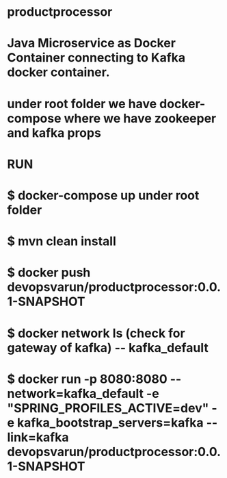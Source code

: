 # productprocessor

# Java Microservice as Docker Container connecting to Kafka docker container.

# under root folder we have docker-compose where we have zookeeper and kafka props 
# RUN 
# $ docker-compose up  under root folder

# $ mvn clean install
# $ docker push devopsvarun/productprocessor:0.0.1-SNAPSHOT

# $ docker network ls    (check for gateway of kafka) -- kafka_default
# $ docker run -p 8080:8080 --network=kafka_default -e "SPRING_PROFILES_ACTIVE=dev" -e kafka_bootstrap_servers=kafka --link=kafka devopsvarun/productprocessor:0.0.1-SNAPSHOT
